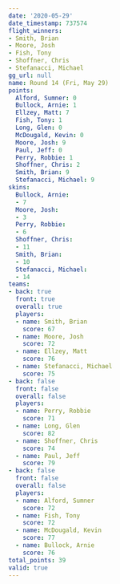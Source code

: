 ```yaml
---
date: '2020-05-29'
date_timestamp: 737574
flight_winners:
- Smith, Brian
- Moore, Josh
- Fish, Tony
- Shoffner, Chris
- Stefanacci, Michael
gg_url: null
name: Round 14 (Fri, May 29)
points:
  Alford, Sumner: 0
  Bullock, Arnie: 1
  Ellzey, Matt: 7
  Fish, Tony: 1
  Long, Glen: 0
  McDougald, Kevin: 0
  Moore, Josh: 9
  Paul, Jeff: 0
  Perry, Robbie: 1
  Shoffner, Chris: 2
  Smith, Brian: 9
  Stefanacci, Michael: 9
skins:
  Bullock, Arnie:
  - 7
  Moore, Josh:
  - 3
  Perry, Robbie:
  - 6
  Shoffner, Chris:
  - 11
  Smith, Brian:
  - 10
  Stefanacci, Michael:
  - 14
teams:
- back: true
  front: true
  overall: true
  players:
  - name: Smith, Brian
    score: 67
  - name: Moore, Josh
    score: 72
  - name: Ellzey, Matt
    score: 76
  - name: Stefanacci, Michael
    score: 75
- back: false
  front: false
  overall: false
  players:
  - name: Perry, Robbie
    score: 71
  - name: Long, Glen
    score: 82
  - name: Shoffner, Chris
    score: 74
  - name: Paul, Jeff
    score: 79
- back: false
  front: false
  overall: false
  players:
  - name: Alford, Sumner
    score: 72
  - name: Fish, Tony
    score: 72
  - name: McDougald, Kevin
    score: 77
  - name: Bullock, Arnie
    score: 76
total_points: 39
valid: true
---
```

